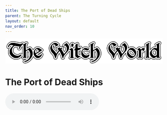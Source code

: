 ```yaml
---
title: The Port of Dead Ships
parent: The Turning Cycle
layout: default
nav_order: 10
---
```


![Witch World](../../assets/img/swiat_czarownic.png "Witch World")

# The Port of Dead Ships

<audio controls>
	 <source src="../../assets/mp3/godai_w_swiecie_czarownic_odcinek_21.mp3" type="audio/mpeg">
		Your browser does not support the audio element.
</audio> 
